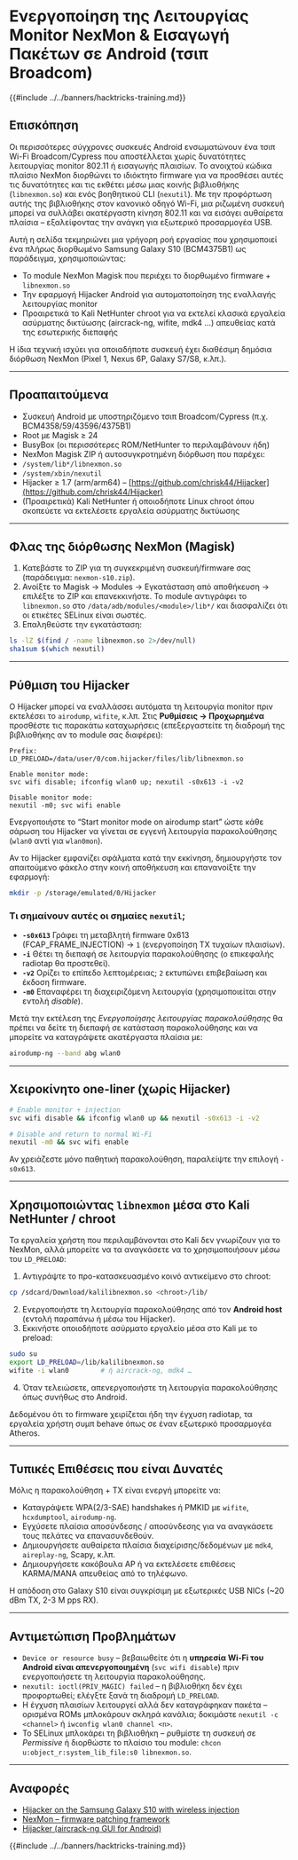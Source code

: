 # Ενεργοποίηση της Λειτουργίας Monitor NexMon & Εισαγωγή Πακέτων σε Android (τσιπ Broadcom)

{{#include ../../banners/hacktricks-training.md}}

## Επισκόπηση
Οι περισσότερες σύγχρονες συσκευές Android ενσωματώνουν ένα τσιπ Wi-Fi Broadcom/Cypress που αποστέλλεται χωρίς δυνατότητες λειτουργίας monitor 802.11 ή εισαγωγής πλαισίων. Το ανοιχτού κώδικα πλαίσιο NexMon διορθώνει το ιδιόκτητο firmware για να προσθέσει αυτές τις δυνατότητες και τις εκθέτει μέσω μιας κοινής βιβλιοθήκης (`libnexmon.so`) και ενός βοηθητικού CLI (`nexutil`). Με την προφόρτωση αυτής της βιβλιοθήκης στον κανονικό οδηγό Wi-Fi, μια ριζωμένη συσκευή μπορεί να συλλάβει ακατέργαστη κίνηση 802.11 και να εισάγει αυθαίρετα πλαίσια – εξαλείφοντας την ανάγκη για εξωτερικό προσαρμογέα USB.

Αυτή η σελίδα τεκμηριώνει μια γρήγορη ροή εργασίας που χρησιμοποιεί ένα πλήρως διορθωμένο Samsung Galaxy S10 (BCM4375B1) ως παράδειγμα, χρησιμοποιώντας:

* Το module NexMon Magisk που περιέχει το διορθωμένο firmware + `libnexmon.so`
* Την εφαρμογή Hijacker Android για αυτοματοποίηση της εναλλαγής λειτουργίας monitor
* Προαιρετικά το Kali NetHunter chroot για να εκτελεί κλασικά εργαλεία ασύρματης δικτύωσης (aircrack-ng, wifite, mdk4 …) απευθείας κατά της εσωτερικής διεπαφής

Η ίδια τεχνική ισχύει για οποιαδήποτε συσκευή έχει διαθέσιμη δημόσια διόρθωση NexMon (Pixel 1, Nexus 6P, Galaxy S7/S8, κ.λπ.).

---

## Προαπαιτούμενα
* Συσκευή Android με υποστηριζόμενο τσιπ Broadcom/Cypress (π.χ. BCM4358/59/43596/4375B1)
* Root με Magisk ≥ 24
* BusyBox (οι περισσότερες ROM/NetHunter το περιλαμβάνουν ήδη)
* NexMon Magisk ZIP ή αυτοσυγκροτημένη διόρθωση που παρέχει:
* `/system/lib*/libnexmon.so`
* `/system/xbin/nexutil`
* Hijacker ≥ 1.7 (arm/arm64) – [https://github.com/chrisk44/Hijacker](https://github.com/chrisk44/Hijacker)
* (Προαιρετικά) Kali NetHunter ή οποιοδήποτε Linux chroot όπου σκοπεύετε να εκτελέσετε εργαλεία ασύρματης δικτύωσης

---

## Φλας της διόρθωσης NexMon (Magisk)
1. Κατεβάστε το ZIP για τη συγκεκριμένη συσκευή/firmware σας (παράδειγμα: `nexmon-s10.zip`).
2. Ανοίξτε το Magisk -> Modules -> Εγκατάσταση από αποθήκευση -> επιλέξτε το ZIP και επανεκκινήστε.
Το module αντιγράφει το `libnexmon.so` στο `/data/adb/modules/<module>/lib*/` και διασφαλίζει ότι οι ετικέτες SELinux είναι σωστές.
3. Επαληθεύστε την εγκατάσταση:
```bash
ls -lZ $(find / -name libnexmon.so 2>/dev/null)
sha1sum $(which nexutil)
```

---

## Ρύθμιση του Hijacker
Ο Hijacker μπορεί να εναλλάσσει αυτόματα τη λειτουργία monitor πριν εκτελέσει το `airodump`, `wifite`, κ.λπ. Στις **Ρυθμίσεις -> Προχωρημένα** προσθέστε τις παρακάτω καταχωρήσεις (επεξεργαστείτε τη διαδρομή της βιβλιοθήκης αν το module σας διαφέρει):
```
Prefix:
LD_PRELOAD=/data/user/0/com.hijacker/files/lib/libnexmon.so

Enable monitor mode:
svc wifi disable; ifconfig wlan0 up; nexutil -s0x613 -i -v2

Disable monitor mode:
nexutil -m0; svc wifi enable
```
Ενεργοποιήστε το “Start monitor mode on airodump start” ώστε κάθε σάρωση του Hijacker να γίνεται σε εγγενή λειτουργία παρακολούθησης (`wlan0` αντί για `wlan0mon`).

Αν το Hijacker εμφανίζει σφάλματα κατά την εκκίνηση, δημιουργήστε τον απαιτούμενο φάκελο στην κοινή αποθήκευση και επανανοίξτε την εφαρμογή:
```bash
mkdir -p /storage/emulated/0/Hijacker
```
### Τι σημαίνουν αυτές οι σημαίες `nexutil`;
* **`-s0x613`**   Γράφει τη μεταβλητή firmware 0x613 (FCAP_FRAME_INJECTION) → `1` (ενεργοποίηση TX τυχαίων πλαισίων).
* **`-i`**         Θέτει τη διεπαφή σε λειτουργία παρακολούθησης (ο επικεφαλής radiotap θα προστεθεί).
* **`-v2`**        Ορίζει το επίπεδο λεπτομέρειας; `2` εκτυπώνει επιβεβαίωση και έκδοση firmware.
* **`-m0`**        Επαναφέρει τη διαχειριζόμενη λειτουργία (χρησιμοποιείται στην εντολή *disable*).

Μετά την εκτέλεση της *Ενεργοποίησης λειτουργίας παρακολούθησης* θα πρέπει να δείτε τη διεπαφή σε κατάσταση παρακολούθησης και να μπορείτε να καταγράψετε ακατέργαστα πλαίσια με:
```bash
airodump-ng --band abg wlan0
```
---

## Χειροκίνητο one-liner (χωρίς Hijacker)
```bash
# Enable monitor + injection
svc wifi disable && ifconfig wlan0 up && nexutil -s0x613 -i -v2

# Disable and return to normal Wi-Fi
nexutil -m0 && svc wifi enable
```
Αν χρειάζεστε μόνο παθητική παρακολούθηση, παραλείψτε την επιλογή `-s0x613`.

---

## Χρησιμοποιώντας `libnexmon` μέσα στο Kali NetHunter / chroot
Τα εργαλεία χρήστη που περιλαμβάνονται στο Kali δεν γνωρίζουν για το NexMon, αλλά μπορείτε να τα αναγκάσετε να το χρησιμοποιήσουν μέσω του `LD_PRELOAD`:

1. Αντιγράψτε το προ-κατασκευασμένο κοινό αντικείμενο στο chroot:
```bash
cp /sdcard/Download/kalilibnexmon.so <chroot>/lib/
```
2. Ενεργοποιήστε τη λειτουργία παρακολούθησης από τον **Android host** (εντολή παραπάνω ή μέσω του Hijacker).
3. Εκκινήστε οποιοδήποτε ασύρματο εργαλείο μέσα στο Kali με το preload:
```bash
sudo su
export LD_PRELOAD=/lib/kalilibnexmon.so
wifite -i wlan0        # ή aircrack-ng, mdk4 …
```
4. Όταν τελειώσετε, απενεργοποιήστε τη λειτουργία παρακολούθησης όπως συνήθως στο Android.

Δεδομένου ότι το firmware χειρίζεται ήδη την έγχυση radiotap, τα εργαλεία χρήστη συμπ behave όπως σε έναν εξωτερικό προσαρμογέα Atheros.

---

## Τυπικές Επιθέσεις που είναι Δυνατές
Μόλις η παρακολούθηση + TX είναι ενεργή μπορείτε να:
* Καταγράψετε WPA(2/3-SAE) handshakes ή PMKID με `wifite`, `hcxdumptool`, `airodump-ng`.
* Εγχύσετε πλαίσια αποσύνδεσης / αποσύνδεσης για να αναγκάσετε τους πελάτες να επανασυνδεθούν.
* Δημιουργήσετε αυθαίρετα πλαίσια διαχείρισης/δεδομένων με `mdk4`, `aireplay-ng`, Scapy, κ.λπ.
* Δημιουργήσετε κακόβουλα AP ή να εκτελέσετε επιθέσεις KARMA/MANA απευθείας από το τηλέφωνο.

Η απόδοση στο Galaxy S10 είναι συγκρίσιμη με εξωτερικές USB NICs (~20 dBm TX, 2-3 M pps RX).

---

## Αντιμετώπιση Προβλημάτων
* `Device or resource busy` – βεβαιωθείτε ότι η **υπηρεσία Wi-Fi του Android είναι απενεργοποιημένη** (`svc wifi disable`) πριν ενεργοποιήσετε τη λειτουργία παρακολούθησης.
* `nexutil: ioctl(PRIV_MAGIC) failed` – η βιβλιοθήκη δεν έχει προφορτωθεί; ελέγξτε ξανά τη διαδρομή `LD_PRELOAD`.
* Η έγχυση πλαισίων λειτουργεί αλλά δεν καταγράφηκαν πακέτα – ορισμένα ROMs μπλοκάρουν σκληρά κανάλια; δοκιμάστε `nexutil -c <channel>` ή `iwconfig wlan0 channel <n>`.
* Το SELinux μπλοκάρει τη βιβλιοθήκη – ρυθμίστε τη συσκευή σε *Permissive* ή διορθώστε το πλαίσιο του module: `chcon u:object_r:system_lib_file:s0 libnexmon.so`.

---

## Αναφορές
* [Hijacker on the Samsung Galaxy S10 with wireless injection](https://forums.kali.org/t/hijacker-on-the-samsung-galaxy-s10-with-wireless-injection/10305)
* [NexMon – firmware patching framework](https://github.com/seemoo-lab/nexmon)
* [Hijacker (aircrack-ng GUI for Android)](https://github.com/chrisk44/Hijacker)

{{#include ../../banners/hacktricks-training.md}}
